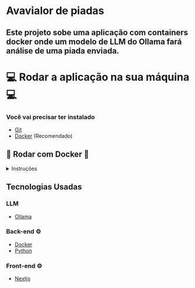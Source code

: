 # Avavialor de piadas

## Este projeto sobe uma aplicação com containers docker onde um modelo de LLM do Ollama fará análise de uma piada enviada.

# 💻 Rodar a aplicação na sua máquina 💻

### Você vai precisar ter instalado

- [Git](https://git-scm.com/downloads)
- [Docker](https://www.docker.com/get-started/) (Recomendado)

## 🐋 Rodar com Docker 🐋

<details>
<summary>Instruções</summary>

## Clonar o repositório

Primeiramente você vai precisar clonar este repositório para qualquer diretório em sua máquina local.

Para isso você vai executar o seguinte comando no seu terminal:

```console
git clone https://github.com/fernandosenacruz/llama-joke-avaliator.git
```

## Setup

Antes de inicializar o projeto, é importante configurar algumas variáveis de ambiente (.env.example).

### Configurar o ambiente (.env)

- **Raíz do projeto**
  - Crie o arquivo `.env` com as variáveis de ambiente indicadas:
  ```
    OLLAMA_URL=http://ollama:11434/api/generate
    OLLAMA_MODEL=set_ollama_model // example: llama3.1:8b
  ```
  > Apague os comentários indicados `// ...` ao lado do valor da variável

## Comandos docker

- **Subuir aplicação**
  ```
    docker compose up --build
  ```

  **Obs**
  - Atenção!
  - Este é um projeto demanda espaço de armazenamento grande a depender do modelo escolhido.
  - Este projeto demanda um tempo relativamente longo para execução pois será necessário baixar imagens que varia de acordo com a conexão com a internet.
  - Este projeto estará pronto para teste quando o console exibir as seguintes mensagens:
    ```
      backend   | INFO:     Application startup complete.
      frontend  |    ▲ Next.js 15.1.6
      frontend  |    - Local:        http://localhost:3000
      frontend  |    - Network:      http://172.18.0.4:3000
      frontend  |                                                                                                                                        
      frontend  |  ✓ Starting...
      frontend  |  ✓ Ready in 982ms
      ollama    | pulling 0cb05c6e4e02... 100% ▕▏  487 B                         
      ollama    | verifying sha256 digest 
      ollama    | writing manifest 
      ollama    | success 
      ollama    | [GIN] 2025/02/10 - 13:43:30 | 200 |     274.926µs |       127.0.0.1 | HEAD     "/"
      ollama    | [GIN] 2025/02/10 - 13:43:30 | 200 |    1.712817ms |       127.0.0.1 | GET      "/api/tags"
    ```

### Como Testar
  - Acesse no seu navegador ```http://localhost:3000/```
  - Escreva uma piada para ser avaliada e clique no botão 'Analisar'
  - Aguarde a resposta do LLM

  ***Obs**
  - O tempo de resposta do avaliador varia de acordo com a capacidade de processamento de seu computador. Caso não possua uma GPU o tempo de resposta será ainda maiior.

</details>

## Tecnologias Usadas

### LLM

- [Ollama](https://ollama.com/)

### Back-end ⚙️

- [Docker](https://www.docker.com/)
- [Python](https://www.python.org/)

### Front-end ⚙️

- [Nextjs](https://nextjs.org/docs)
</details>

